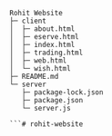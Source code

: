 ```
Rohit Website
├─ client
│  ├─ about.html
│  ├─ eserve.html
│  ├─ index.html
│  ├─ trading.html
│  ├─ web.html
│  └─ wish.html
├─ README.md
└─ server
   ├─ package-lock.json
   ├─ package.json
   └─ server.js

```#   r o h i t - w e b s i t e  
 